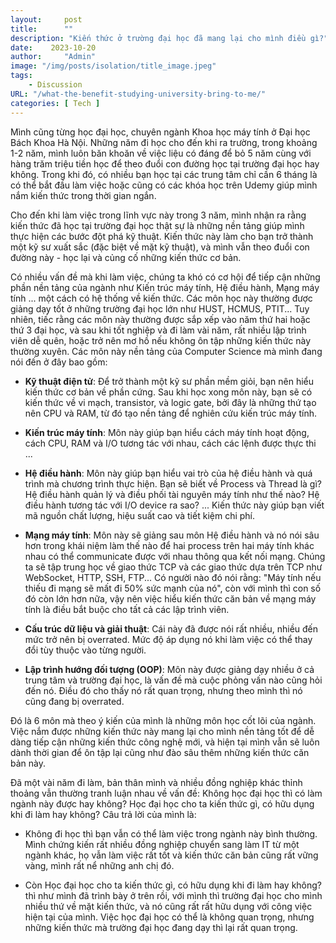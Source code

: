 ```yaml
---
layout:     post
title:      ""
description: "Kiến thức ở trường đại học đã mang lại cho mình điều gì?"
date:    2023-10-20
author:     "Admin"
image: "/img/posts/isolation/title_image.jpeg"
tags:
    - Discussion
URL: "/what-the-benefit-studying-university-bring-to-me/"
categories: [ Tech ]
---
```


Mình cũng từng học đại học, chuyên ngành Khoa học máy tính ở Đại học Bách Khoa Hà Nội. Những năm đi học cho đến khi ra trường, trong khoảng 1-2 năm, mình luôn băn khoăn về việc liệu có đáng để bỏ 5 năm cùng với hàng trăm triệu tiền học để theo đuổi con đường học tại trường đại học hay không. Trong khi đó, có nhiều bạn học tại các trung tâm chỉ cần 6 tháng là có thể bắt đầu làm việc hoặc cũng có các khóa học trên Udemy giúp mình nắm kiến thức trong thời gian ngắn.

Cho đến khi làm việc trong lĩnh vực này trong 3 năm, mình nhận ra rằng kiến thức đã học tại trường đại học thật sự là những nền tảng giúp mình thực hiện các bước đột phá kỹ thuật. Kiến thức này làm cho bạn trở thành một kỹ sư xuất sắc (đặc biệt về mặt kỹ thuật), và mình vẫn theo đuổi con đường này - học lại và củng cố những kiến thức cơ bản.

Có nhiều vấn đề mà khi làm việc, chúng ta khó có cơ hội để tiếp cận những phần nền tảng của ngành như Kiến trúc máy tính, Hệ điều hành, Mạng máy tính ... một cách có hệ thống về kiến thức. Các môn học này thường được giảng dạy tốt ở những trường đại học lớn như HUST, HCMUS, PTIT... Tuy nhiên, tiếc rằng các môn này thường được sắp xếp vào năm thứ hai hoặc thứ 3 đại học, và sau khi tốt nghiệp và đi làm vài năm, rất nhiều lập trình viên dễ quên, hoặc trở nên mơ hồ nếu không ôn tập những kiến thức này thường xuyên. Các môn này nền tảng của Computer Science mà mình đang nói đến ở đây bao gồm:
- **Kỹ thuật điện tử**: Để trở thành một kỹ sư phần mềm giỏi, bạn nên hiểu kiến thức cơ bản về phần cứng. Sau khi học xong môn này, bạn sẽ có kiến thức về vi mạch, transistor, và logic gate, bởi đây là những thứ tạo nên CPU và RAM, từ đó tạo nền tảng để nghiên cứu kiến trúc máy tính.

- **Kiến trúc máy tính**: Môn này giúp bạn hiểu cách máy tính hoạt động, cách CPU, RAM và I/O tương tác với nhau, cách các lệnh được thực thi ...

- **Hệ điều hành**: Môn này giúp bạn hiểu vai trò của hệ điều hành và quá trình mà chương trình thực hiện. Bạn sẽ biết về Process và Thread là gì? Hệ điều hành quản lý và điều phối tài nguyên máy tính như thế nào? Hệ điều hành tương tác với I/O device ra sao? ... Kiến thức này giúp bạn viết mã nguồn chất lượng, hiệu suất cao và tiết kiệm chi phí.

- **Mạng máy tính**: Môn này sẽ giảng sau môn Hệ điều hành và nó nói sâu hơn trong khái niệm làm thế nào để hai process trên hai máy tính khác nhau có thể communicate được với nhau thông qua kết nối mạng. Chúng ta sẽ tập trung học về giao thức TCP và các giao thức dựa trên TCP như WebSocket, HTTP, SSH, FTP... Có người nào đó nói rằng: "Máy tính nếu thiếu đi mạng sẽ mất đi 50% sức mạnh của nó", còn với mình thì con số đó còn lớn hơn nữa, vậy nên việc hiểu kiến thức căn bản về mạng máy tính là điều bắt buộc cho tất cả các lập trình viên.

- **Cấu trúc dữ liệu và giải thuật**: Cái này đã được nói rất nhiều, nhiều đến mức trở nên bị overrated. Mức độ áp dụng nó khi làm việc có thể thay đổi tùy thuộc vào từng người.

- **Lập trình hướng đối tượng (OOP)**: Môn này được giảng dạy nhiều ở cả trung tâm và trường đại học, là vấn đề mà cuộc phỏng vấn nào cũng hỏi đến nó. Điều đó cho thấy nó rất quan trọng, nhưng theo mình thì nó cũng đang bị overrated.


Đó là 6 môn mà theo ý kiến của mình là những môn học cốt lõi của ngành. Việc nắm được những kiến thức này mang lại cho mình nền tảng tốt để dễ dàng tiếp cận những kiến thức công nghệ mới, và hiện tại mình vẫn sẽ luôn dành thời gian để ôn tập lại cũng như đào sâu thêm những kiến thức căn bản này.

Đã một vài năm đi làm, bản thân mình và nhiều đồng nghiệp khác thỉnh thoảng vẫn thường tranh luận nhau về vấn đề: Không học đại học thì có làm ngành này được hay không? Học đại học cho ta kiến thức gì, có hữu dụng khi đi làm hay không? Câu trả lời của mình là:
- Không đi học thì bạn vẫn có thể làm việc trong ngành này bình thường. Mình chứng kiến rất nhiều đồng nghiệp chuyển sang làm IT từ một ngành khác, họ vẫn làm việc rất tốt và kiến thức căn bản cũng rất vững vàng, mình rất nể những anh chị đó.

- Còn Học đại học cho ta kiến thức gì, có hữu dụng khi đi làm hay không? thì như mình đã trình bày ở trên rồi, với mình thì trường đại học cho mình nhiều thứ về mặt kiến thức, và nó cũng rất rất hữu dụng với công việc hiện tại của mình. Việc học đại học có thể là không quan trọng, nhưng những kiến thức mà trường đại học đang dạy thì lại rất quan trọng.


